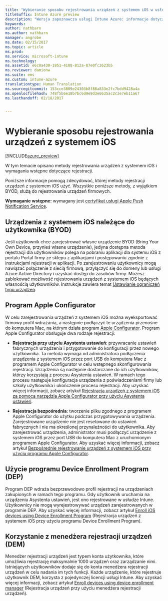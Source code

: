 ```yaml
---
title: "Wybieranie sposobu rejestrowania urządzeń z systemem iOS w usłudze Intune"
titleSuffix: Intune Azure preview
description: "Wersja zapoznawcza usługi Intune Azure: informacje dotyczące konfigurowania rejestracji urządzeń z systemem iOS w usłudze Microsoft Intune."
keywords: 
author: nathbarn
ms.author: nathbarn
manager: angrobe
ms.date: 02/15/2017
ms.topic: article
ms.prod: 
ms.service: microsoft-intune
ms.technology: 
ms.assetid: e6c0a430-1851-4108-812a-87e0fc2623b5
ms.reviewer: damionw
ms.suite: ems
ms.custom: intune-azure
translationtype: Human Translation
ms.sourcegitcommit: 153cce3809e24303b8f88a833e2fc7bdd9428a4a
ms.openlocfilehash: 748f5b6e18b7bc6d9e9d3e6635ac2c3e7eb11a67
ms.lasthandoff: 02/18/2017


---
```


# <a name="choose-how-to-enroll-ios-devices"></a>Wybieranie sposobu rejestrowania urządzeń z systemem iOS

[!INCLUDE[azure_preview](../includes/azure_preview.md)]

W tym temacie opisano metody rejestrowania urządzeń z systemem iOS i wymagania wstępne dotyczące rejestracji.

Poniższe informacje pomogą zdecydować, której metody rejestracji urządzeń z systemem iOS użyć. Wszystkie poniższe metody, z wyjątkiem BYOD, służą do rejestrowania urządzeń firmowych.

**Wymaganie wstępne:** wymagany jest [certyfikat usługi Apple Push Notification Service](get-an-apple-mdm-push-certificate.md).

## <a name="user-owned-ios-devices-byod"></a>Urządzenia z systemem iOS należące do użytkownika (BYOD)

Jeśli użytkownik chce zarejestrować własne urządzenie BYOD (Bring Your Own Device, przynieś własne urządzenie), jedyna dostępna metoda rejestracji dla użytkowników polega na pobraniu aplikacji dla systemu iOS z portalu Portal firmy ze sklepu z aplikacjami i postępowaniu zgodnie z instrukcjami rejestracji w aplikacji. Po zarejestrowaniu użytkownicy mogą nawiązać połączenie z siecią firmową, przyłączyć się do domeny lub usługi Azure Active Directory i uzyskać dostęp do zasobów firmy. Możesz zablokować możliwość rejestrowania urządzeń z systemem iOS będących własnością użytkowników. Instrukcje zawiera temat [Ustawianie ograniczeń typu urządzeń](https://docs.microsoft.com/intune-azure/enroll-devices/set-enrollment-restrictions#set-device-type-restrictions).

## <a name="apple-configurator"></a>Program Apple Configurator

W celu zarejestrowania urządzeń z systemem iOS można wyeksportować firmowy profil wdrażania, a następnie podłączyć te urządzenia przenośne do komputera Mac, na którym działa program [Apple Configurator](http://go.microsoft.com/fwlink/?LinkId=518017). Program Apple Configurator obsługuje dwa rodzaje rejestracji:

- **Rejestracja przy użyciu Asystenta ustawień**: przywracanie ustawień fabrycznych urządzenia i przygotowanie do konfiguracji przez nowego użytkownika. Ta metoda wymaga od administratora podłączenia urządzenia z systemem iOS przez port USB do komputera Mac z programem Apple Configurator w celu wstępnego skonfigurowania rejestracji. Urządzenia są następnie dostarczane do ich użytkowników, którzy korzystają z procesu Asystenta ustawień. W ramach tego procesu następuje konfiguracja urządzenia z poświadczeniami firmy lub szkoły użytkownika i ukończenie procesu rejestracji. Aby uzyskać więcej informacji, zobacz artykuł [Rejestracja urządzeń z systemem iOS za pomocą narzędzia Apple Configurator przy użyciu Asystenta ustawień](enroll-ios-devices-with-apple-configurator-and-setup-assistant.md).

- **Rejestracja bezpośrednia**: tworzenie pliku zgodnego z programem Apple Configurator do użytku podczas przygotowywania urządzenia. Zarejestrowane urządzenie nie jest resetowane do ustawień fabrycznych i nie ma określonej przynależności do użytkownika. Aby zarejestrować urządzenia, administrator musi podłączyć urządzenie z systemem iOS przez port USB do komputera Mac z uruchomionym programem Apple Configurator. Aby uzyskać więcej informacji, zobacz artykuł [Bezpośrednie rejestrowanie urządzeń z systemem iOS przy użyciu programu Apple Configurator](enroll-ios-devices-with-apple-configurator-and-direct-enrollment.md).

## <a name="use-the-device-enrollment-program-dep"></a>Użycie programu Device Enrollment Program (DEP)

Program DEP wdraża bezprzewodowo profil rejestracji na urządzeniach zakupionych w ramach tego programu. Gdy użytkownik uruchamia na urządzeniu Asystenta ustawień, jest ono rejestrowane w usłudze Intune. Użytkownicy nie mogą wyrejestrowywać urządzeń zarejestrowanych w programie DEP. Aby uzyskać więcej informacji, zobacz artykuł [Enroll iOS devices using Device Enrollment Program](enroll-ios-devices-using-device-enrollment-program.md) (Rejestracja urządzeń z systemem iOS przy użyciu programu Device Enrollment Program).

## <a name="use-the-device-enrollment-manager-dem"></a>Korzystanie z menedżera rejestracji urządzeń (DEM)
Menedżer rejestracji urządzeń jest typem konta użytkownika, które umożliwia rejestrację maksymalnie 1000 urządzeń oraz zarządzanie nimi. Istniejących użytkowników dodaje się do konta menedżera rejestracji urządzeń w celu nadania im tych funkcji. Każde urządzenie, które rejestruje użytkownik DEM, korzysta z pojedynczej licencji usługi Intune. Aby uzyskać więcej informacji, zobacz artykuł [Enroll devices using device enrollment manager](enroll-devices-using-device-enrollment-manager.md) (Rejestracja urządzeń przy użyciu menedżera rejestracji urządzeń).

